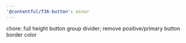 ```yaml
---
'@contentful/f36-button': minor
---
```


chore: full height button group divider; remove positive/primary button border color
